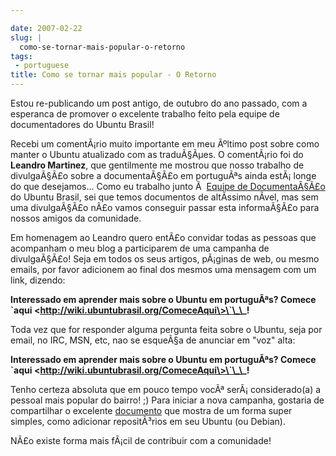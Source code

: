 ```yaml
---

date: 2007-02-22
slug: |
  como-se-tornar-mais-popular-o-retorno
tags:
 - portuguese
title: Como se tornar mais popular - O Retorno
---
```


Estou re-publicando um post antigo, de outubro do ano passado, com a
esperanca de promover o excelente trabalho feito pela equipe de
documentadores do Ubuntu Brasil!

Recebi um comentÃ¡rio muito importante em meu Ãºltimo post sobre como
manter o Ubuntu atualizado com as traduÃ§Ãµes. O comentÃ¡rio foi do
**Leandro Martinez**, que gentilmente me mostrou que nosso trabalho de
divulgaÃ§Ã£o sobre a documentaÃ§Ã£o em portuguÃªs ainda estÃ¡ longe do
que desejamos... Como eu trabalho junto Ã  [Equipe de
DocumentaÃ§Ã£o](http://wiki.ubuntubrasil.org/TimeDeDocumentacao) do
Ubuntu Brasil, sei que temos documentos de altÃ­ssimo nÃ­vel, mas sem
uma divulgaÃ§Ã£o nÃ£o vamos conseguir passar esta informaÃ§Ã£o para
nossos amigos da comunidade.

Em homenagem ao Leandro quero entÃ£o convidar todas as pessoas que
acompanham o meu blog a participarem de uma campanha de divulgaÃ§Ã£o!
Seja em todos os seus artigos, pÃ¡ginas de web, ou mesmo emails, por
favor adicionem ao final dos mesmos uma mensagem com um link, dizendo:

**Interessado em aprender mais sobre o Ubuntu em portuguÃªs? Comece
\`aqui \<http://wiki.ubuntubrasil.org/ComeceAqui\>\`\_\_!**

Toda vez que for responder alguma pergunta feita sobre o Ubuntu, seja
por email, no IRC, MSN, etc, nao se esqueÃ§a de anunciar em "voz" alta:

**Interessado em aprender mais sobre o Ubuntu em portuguÃªs? Comece
\`aqui \<http://wiki.ubuntubrasil.org/ComeceAqui\>\`\_\_!**

Tenho certeza absoluta que em pouco tempo vocÃª serÃ¡ considerado(a) a
pessoal mais popular do bairro! ;) Para iniciar a nova campanha,
gostaria de compartilhar o excelente
[documento](http://wiki.ubuntubrasil.org/AdicionandoRepositorios) que
mostra de um forma super simples, como adicionar repositÃ³rios em seu
Ubuntu (ou Debian).

NÃ£o existe forma mais fÃ¡cil de contribuir com a comunidade!
